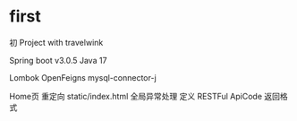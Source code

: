 # first
 初 Project with travelwink

Spring boot v3.0.5
Java 17

Lombok
OpenFeigns
mysql-connector-j

Home页 重定向 static/index.html
全局异常处理
定义 RESTFul ApiCode 返回格式